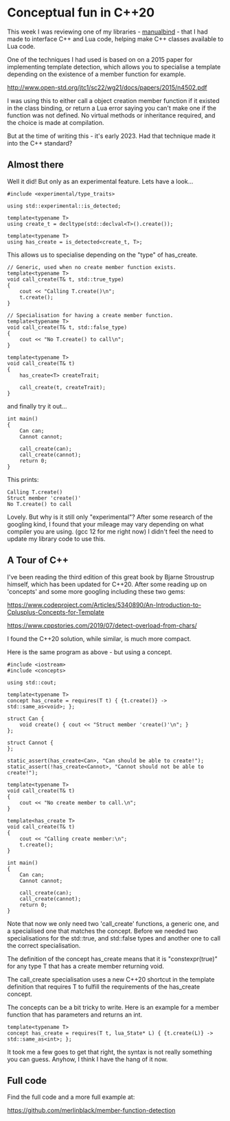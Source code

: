 Conceptual fun in C++20
=======================

This week I was reviewing one of my libraries - [manualbind](https://github.com/merlinblack/manualbind) - that I had made to interface C++ and Lua code, helping make C++ classes available to Lua code.

One of the techniques I had used is based on on a 2015 paper for implementing template detection, which allows you to specialise a template depending on the existence of a member function for example. 

http://www.open-std.org/jtc1/sc22/wg21/docs/papers/2015/n4502.pdf

I was using this to either call a object creation member function if it existed in the class binding, or return a Lua error saying you can't make one if the function was not defined. No virtual methods or inheritance required, and the choice is made at compilation.

But at the time of writing this - it's early 2023. Had that technique made it into the C++ standard?

Almost there
------------

Well it did! But only as an experimental feature. Lets have a look...

```language=C++
#include <experimental/type_traits>

using std::experimental::is_detected;

template<typename T>
using create_t = decltype(std::declval<T>().create());

template<typename T>
using has_create = is_detected<create_t, T>;
```

This allows us to specialise depending on the "type" of has_create.

```language=C++
// Generic, used when no create member function exists.
template<typename T>
void call_create(T& t, std::true_type)
{
	cout << "Calling T.create()\n";
	t.create();
}

// Specialisation for having a create member function.
template<typename T>
void call_create(T& t, std::false_type)
{
	cout << "No T.create() to call\n";
}

template<typename T>
void call_create(T& t)
{
	has_create<T> createTrait;

	call_create(t, createTrait);
}
```

and finally try it out...
```
int main()
{
	Can can;
	Cannot cannot;

	call_create(can);
	call_create(cannot);
	return 0;
}
```

This prints:
```
Calling T.create()
Struct member 'create()'
No T.create() to call
```

Lovely. But why is it still only "experimental"? After some research of the googling kind, I found that your mileage may vary depending on what compiler you are using. (gcc 12 for me right now) I didn't feel the need to update my library code to use this.

A Tour of C++
-------------
I've been reading the third edition of this great book by Bjarne Stroustrup himself, which has been updated for C++20. After some reading up on 'concepts' and some more googling including these two gems:

https://www.codeproject.com/Articles/5340890/An-Introduction-to-Cplusplus-Concepts-for-Template

https://www.cppstories.com/2019/07/detect-overload-from-chars/

I found the C++20 solution, while similar, is much more compact.

Here is the same program as above - but using a concept.
```language=C++
#include <iostream>
#include <concepts>

using std::cout;

template<typename T>
concept has_create = requires(T t) { {t.create()} -> std::same_as<void>; };

struct Can {
	void create() { cout << "Struct member 'create()'\n"; }
};

struct Cannot {
};

static_assert(has_create<Can>, "Can should be able to create!");
static_assert(!has_create<Cannot>, "Cannot should not be able to create!");

template<typename T>
void call_create(T& t)
{
	cout << "No create member to call.\n";
}

template<has_create T>
void call_create(T& t)
{
	cout << "Calling create member:\n";
	t.create();
}

int main()
{
	Can can;
	Cannot cannot;

	call_create(can);
	call_create(cannot);
	return 0;
}
```

Note that now we only need two 'call_create' functions, a generic one, and a specialised one that matches the concept. Before we needed two specialisations for the std::true, and std::false types and another one to call the correct specialisation.

The definition of the concept has_create means that it is "constexpr(true)" for any type T that has a create member returning void.

The call_create specialisation uses a new C++20 shortcut in the template definition that requires T to fulfill the requirements of the has_create concept.

The concepts can be a bit tricky to write. Here is an example for a member function that has parameters and returns an int.

```language=C++
template<typename T>
concept has_create = requires(T t, lua_State* L) { {t.create(L)} -> std::same_as<int>; };
```

It took me a few goes to get that right, the syntax is not really something you can guess. Anyhow, I think I have the hang of it now.

Full code
---------
Find the full code and a more full example at:

https://github.com/merlinblack/member-function-detection
